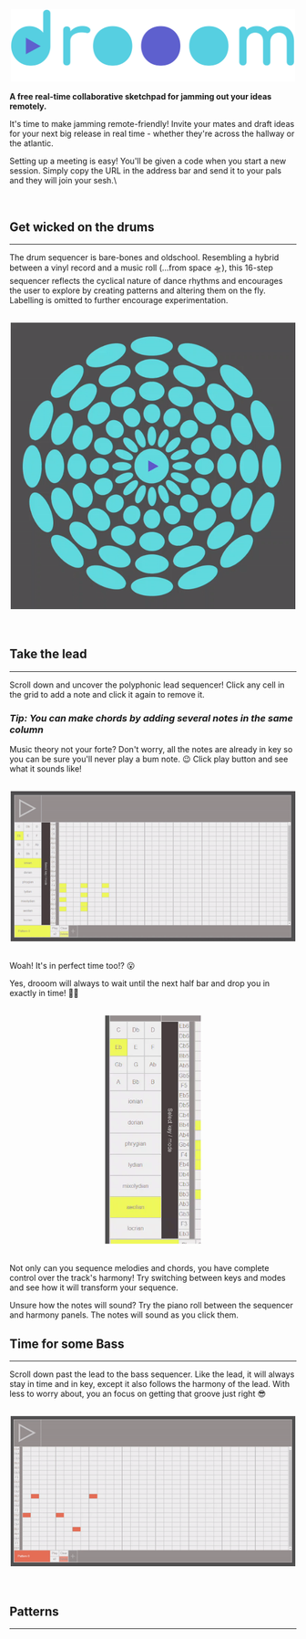 <div align="center">
  <img src="./client/src/assets/github/Drooom-logo4.svg" width="500px" alt="droom title logo" />
</div>

**A free real-time collaborative sketchpad for jamming out your ideas remotely.**

It's time to make jamming remote-friendly! Invite your mates and draft ideas for your next big release in real time - whether they're across the hallway or the atlantic.

Setting up a meeting is easy! You'll be given a code when you start a new session. Simply copy the URL in the address bar and send it to your pals and they will join your sesh.\

<br/>



## Get wicked on the drums
---
The drum sequencer is bare-bones and oldschool. Resembling a hybrid between a vinyl record and a music roll (...from space 🛸), this 16-step sequencer reflects the cyclical nature of dance rhythms and encourages the user to explore by creating patterns and altering them on the fly. Labelling is omitted to further encourage experimentation.

<br />
<div align="center">
  <img src="./client/src/assets/github/drums-demo.gif" width="500px"  />
</div>
<br />
<br />

## Take the lead
---
Scroll down and uncover the polyphonic lead sequencer! Click any cell in the grid to add a note and click it again to remove it.

### ***Tip:** You can make chords by adding several notes in the same column*

Music theory not your forte? Don't worry, all the notes are already in key so you can be sure you'll never play a bum note. 😉 Click play button and see what it sounds like!

<br />
<div align="center">
  <img src="./client/src/assets/github/lead-demo.gif" width="500px"  />
</div>
<br />

Woah! It's in perfect time too!? 😮

Yes, drooom will always to wait until the next half bar and drop you in exactly in time! 🧙‍♂️

<br />
<div align="center">
  <img src="./client/src/assets/github/scales-demo.gif" height="400px"  />
</div>
<br />

Not only can you sequence melodies and chords, you have complete control over the track's harmony! Try switching between keys and modes and see how it will transform your sequence.

Unsure how the notes will sound? Try the piano roll between the sequencer and harmony panels. The notes will sound as you click them.

## Time for some Bass

---
Scroll down past the lead to the bass sequencer. Like the lead, it will always stay in time and in key, except it also follows the harmony of the lead. With less to worry about, you an focus on getting that groove just right 😎

<br />
<div align="center">
  <img src="./client/src/assets/github/bass-demo.gif" width="500px"  />
</div>
<br />
<br />


## Patterns
---
